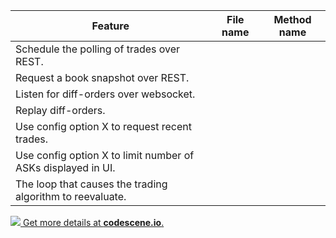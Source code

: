 | Feature                                   | File name | Method name   |
|   ------------------------------------------|-----------|-------------|
| Schedule the polling of trades over REST. |           |  |
| Request a book snapshot over REST.        |           |             |
| Listen for diff-orders over websocket.    |           |             |
|Replay diff-orders.
|Use config option X to request  recent trades.|        |             |
|Use config option X to limit number of ASKs displayed in UI.
|The loop that causes the trading algorithm to reevaluate.  


[![](https://codescene.io/projects/2980/status.svg) Get more details at **codescene.io**.](https://codescene.io/projects/2980/jobs/latest-successful/results)